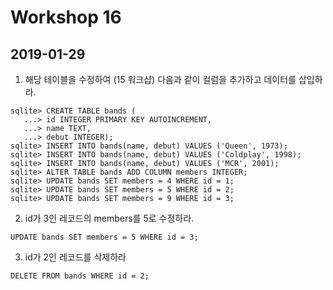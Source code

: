 # Workshop 16

## 2019-01-29



1. 해당 테이블을 수정하여 (15 워크샵) 다음과 같이 컬럼을 추가하고 데이터를 삽입하라.

```sqlite
sqlite> CREATE TABLE bands (
   ...> id INTEGER PRIMARY KEY AUTOINCREMENT,
   ...> name TEXT,
   ...> debut INTEGER);
sqlite> INSERT INTO bands(name, debut) VALUES ('Queen', 1973);
sqlite> INSERT INTO bands(name, debut) VALUES ('Coldplay', 1998);         
sqlite> INSERT INTO bands(name, debut) VALUES ('MCR', 2001);              
sqlite> ALTER TABLE bands ADD COLUMN members INTEGER;
sqlite> UPDATE bands SET members = 4 WHERE id = 1;
sqlite> UPDATE bands SET members = 5 WHERE id = 2;                         
sqlite> UPDATE bands SET members = 9 WHERE id = 3;    
```



2. id가 3인 레코드의 members를 5로 수정하라.

```sqlite
UPDATE bands SET members = 5 WHERE id = 3;  
```



3. id가 2인 레코드를 삭제하라

```sqlite
DELETE FROM bands WHERE id = 2;    
```

